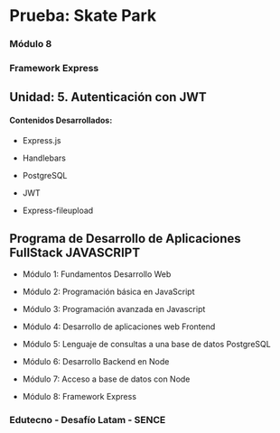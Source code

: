 # Prueba: Skate Park

### Módulo 8
### Framework Express

## Unidad: 5. Autenticación con JWT

#### Contenidos Desarrollados:

- Express.js

- Handlebars

- PostgreSQL

- JWT

- Express-fileupload


## Programa de Desarrollo de Aplicaciones FullStack JAVASCRIPT

- Módulo 1: Fundamentos Desarrollo Web

- Módulo 2: Programación básica en JavaScript

- Módulo 3: Programación avanzada en Javascript

- Módulo 4: Desarrollo de aplicaciones web Frontend

- Módulo 5: Lenguaje de consultas a una base de datos PostgreSQL

- Módulo 6: Desarrollo Backend en Node

- Módulo 7: Acceso a base de datos con Node

- Módulo 8: Framework Express


### Edutecno - Desafío Latam - SENCE
